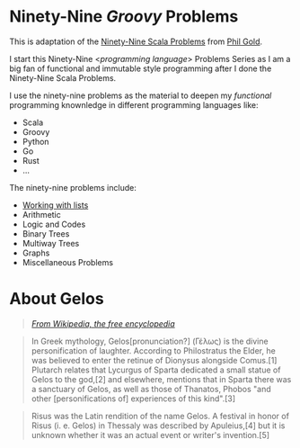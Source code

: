 # Ninety-Nine **_Groovy_** Problems

This is adaptation of the [Ninety-Nine Scala Problems](http://aperiodic.net/phil/scala/s-99/) from [Phil Gold](http://aperiodic.net/phil/).

I start this Ninety-Nine <_programming language_> Problems Series as I am a big fan of functional and immutable style programming after I done the Ninety-Nine Scala Problems.

I use the ninety-nine problems as the material to deepen my _functional_ programming knownledge in different programming languages like:

* Scala
* Groovy
* Python
* Go
* Rust
* ...


The ninety-nine problems include:

* [Working with lists](src/test/groovy/gordius/lists/ListsSpecification.groovy)
* Arithmetic
* Logic and Codes
* Binary Trees
* Multiway Trees
* Graphs
* Miscellaneous Problems


# About Gelos

>_[From Wikipedia, the free encyclopedia](https://en.wikipedia.org/wiki/Gelos_(mythology))_

>In Greek mythology, Gelos[pronunciation?] (Γέλως) is the divine personification of laughter. According to Philostratus the Elder, he was believed to enter the retinue of Dionysus alongside Comus.[1] Plutarch relates that Lycurgus of Sparta dedicated a small statue of Gelos to the god,[2] and elsewhere, mentions that in Sparta there was a sanctuary of Gelos, as well as those of Thanatos, Phobos "and other [personifications of] experiences of this kind".[3]

>Risus was the Latin rendition of the name Gelos. A festival in honor of Risus (i. e. Gelos) in Thessaly was described by Apuleius,[4] but it is unknown whether it was an actual event or writer's invention.[5]

